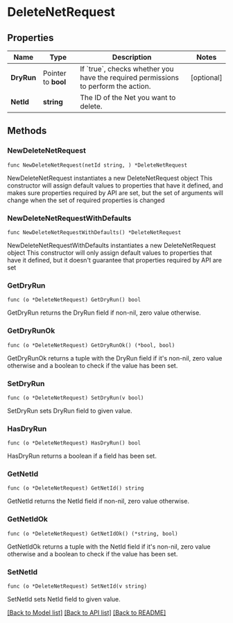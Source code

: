 # DeleteNetRequest

## Properties

Name | Type | Description | Notes
------------ | ------------- | ------------- | -------------
**DryRun** | Pointer to **bool** | If &#x60;true&#x60;, checks whether you have the required permissions to perform the action. | [optional] 
**NetId** | **string** | The ID of the Net you want to delete. | 

## Methods

### NewDeleteNetRequest

`func NewDeleteNetRequest(netId string, ) *DeleteNetRequest`

NewDeleteNetRequest instantiates a new DeleteNetRequest object
This constructor will assign default values to properties that have it defined,
and makes sure properties required by API are set, but the set of arguments
will change when the set of required properties is changed

### NewDeleteNetRequestWithDefaults

`func NewDeleteNetRequestWithDefaults() *DeleteNetRequest`

NewDeleteNetRequestWithDefaults instantiates a new DeleteNetRequest object
This constructor will only assign default values to properties that have it defined,
but it doesn't guarantee that properties required by API are set

### GetDryRun

`func (o *DeleteNetRequest) GetDryRun() bool`

GetDryRun returns the DryRun field if non-nil, zero value otherwise.

### GetDryRunOk

`func (o *DeleteNetRequest) GetDryRunOk() (*bool, bool)`

GetDryRunOk returns a tuple with the DryRun field if it's non-nil, zero value otherwise
and a boolean to check if the value has been set.

### SetDryRun

`func (o *DeleteNetRequest) SetDryRun(v bool)`

SetDryRun sets DryRun field to given value.

### HasDryRun

`func (o *DeleteNetRequest) HasDryRun() bool`

HasDryRun returns a boolean if a field has been set.

### GetNetId

`func (o *DeleteNetRequest) GetNetId() string`

GetNetId returns the NetId field if non-nil, zero value otherwise.

### GetNetIdOk

`func (o *DeleteNetRequest) GetNetIdOk() (*string, bool)`

GetNetIdOk returns a tuple with the NetId field if it's non-nil, zero value otherwise
and a boolean to check if the value has been set.

### SetNetId

`func (o *DeleteNetRequest) SetNetId(v string)`

SetNetId sets NetId field to given value.



[[Back to Model list]](../README.md#documentation-for-models) [[Back to API list]](../README.md#documentation-for-api-endpoints) [[Back to README]](../README.md)


